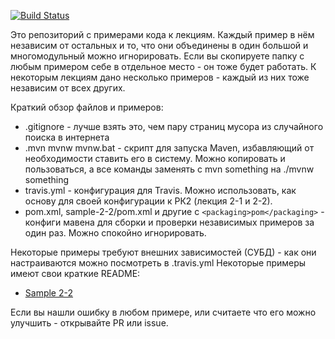 [![Build Status](https://travis-ci.org/java-park-mail-ru/samples.svg?branch=master)](https://travis-ci.org/java-park-mail-ru/samples)

Это репозиторий с примерами кода к лекциям. Каждый пример в нём независим от остальных и то, что они объединены в один большой и многомодульный можно игнорировать. Если вы скопируете папку с любым примером себе в отдельное место - он тоже будет работать. К некоторым лекциям дано несколько примеров - каждый из них тоже независим от всех других.

Краткий обзор файлов и примеров:
- .gitignore - лучше взять это, чем пару страниц мусора из случайного поиска в интернета
- .mvn mvnw mvnw.bat - скрипт для запуска Maven, избавляющий от необходимости ставить его в систему. Можно копировать и пользоваться, а все команды заменять с mvn something на ./mvnw something
- travis.yml - конфигурация для Travis. Можно использовать, как основу для своей конфигурации к РК2 (лекция 2-1 и 2-2).
- pom.xml, sample-2-2/pom.xml и другие с `<packaging>pom</packaging>` - конфиги мавена для сборки и проверки независимых примеров за один раз. Можно спокойно игнорировать.

Некоторые примеры требуют внешних зависимостей (СУБД) - как они настраиваются можно посмотреть в .travis.yml
Некоторые примеры имеют свои краткие README:
- [Sample 2-2](sample-2-2/README.md)

Если вы нашли ошибку в любом примере, или считаете что его можно улучшить - открывайте PR или issue.



